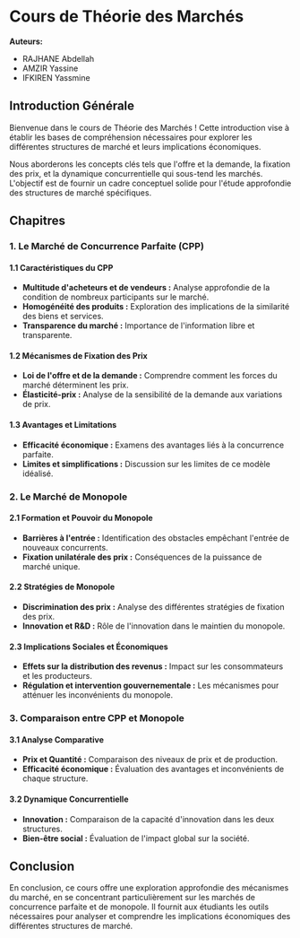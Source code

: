 
# Cours de Théorie des Marchés

**Auteurs:** 
 - RAJHANE Abdellah
 - AMZIR Yassine
 - IFKIREN Yassmine
## Introduction Générale

Bienvenue dans le cours de Théorie des Marchés ! Cette introduction vise à établir les bases de compréhension nécessaires pour explorer les différentes structures de marché et leurs implications économiques.

Nous aborderons les concepts clés tels que l'offre et la demande, la fixation des prix, et la dynamique concurrentielle qui sous-tend les marchés. L'objectif est de fournir un cadre conceptuel solide pour l'étude approfondie des structures de marché spécifiques.

## Chapitres

### 1. Le Marché de Concurrence Parfaite (CPP)

#### 1.1 Caractéristiques du CPP

- **Multitude d'acheteurs et de vendeurs :** Analyse approfondie de la condition de nombreux participants sur le marché.
- **Homogénéité des produits :** Exploration des implications de la similarité des biens et services.
- **Transparence du marché :** Importance de l'information libre et transparente.

#### 1.2 Mécanismes de Fixation des Prix

- **Loi de l'offre et de la demande :** Comprendre comment les forces du marché déterminent les prix.
- **Élasticité-prix :** Analyse de la sensibilité de la demande aux variations de prix.

#### 1.3 Avantages et Limitations

- **Efficacité économique :** Examens des avantages liés à la concurrence parfaite.
- **Limites et simplifications :** Discussion sur les limites de ce modèle idéalisé.

### 2. Le Marché de Monopole

#### 2.1 Formation et Pouvoir du Monopole

- **Barrières à l'entrée :** Identification des obstacles empêchant l'entrée de nouveaux concurrents.
- **Fixation unilatérale des prix :** Conséquences de la puissance de marché unique.

#### 2.2 Stratégies de Monopole

- **Discrimination des prix :** Analyse des différentes stratégies de fixation des prix.
- **Innovation et R&D :** Rôle de l'innovation dans le maintien du monopole.

#### 2.3 Implications Sociales et Économiques

- **Effets sur la distribution des revenus :** Impact sur les consommateurs et les producteurs.
- **Régulation et intervention gouvernementale :** Les mécanismes pour atténuer les inconvénients du monopole.

### 3. Comparaison entre CPP et Monopole

#### 3.1 Analyse Comparative

- **Prix et Quantité :** Comparaison des niveaux de prix et de production.
- **Efficacité économique :** Évaluation des avantages et inconvénients de chaque structure.

#### 3.2 Dynamique Concurrentielle

- **Innovation :** Comparaison de la capacité d'innovation dans les deux structures.
- **Bien-être social :** Évaluation de l'impact global sur la société.

## Conclusion

En conclusion, ce cours offre une exploration approfondie des mécanismes du marché, en se concentrant particulièrement sur les marchés de concurrence parfaite et de monopole. Il fournit aux étudiants les outils nécessaires pour analyser et comprendre les implications économiques des différentes structures de marché.
